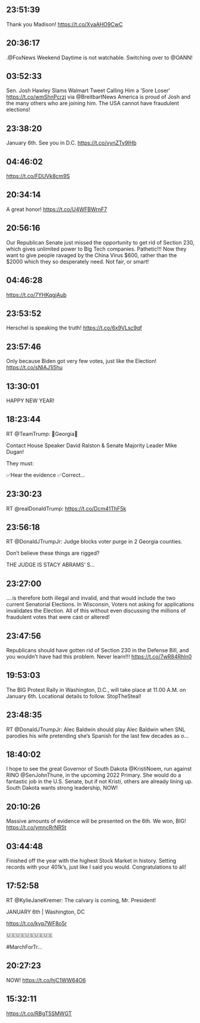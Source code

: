 ## 23:51:39
Thank you Madison! https://t.co/XyaAHO9CwC
## 20:36:17
.@FoxNews Weekend Daytime is not watchable. Switching over to @OANN!
## 03:52:33
Sen. Josh Hawley Slams Walmart Tweet Calling Him a ‘Sore Loser‘ https://t.co/wmShnPcrzj via @BreitbartNews America is proud of Josh and the many others who are joining him. The USA cannot have fraudulent elections!
## 23:38:20
January 6th. See you in D.C. https://t.co/vynZTv9lHb
## 04:46:02
https://t.co/FDUVk8cm9S
## 20:34:14
A great honor! https://t.co/U4WFBWrnF7
## 20:56:16
Our Republican Senate just missed the opportunity to get rid of Section 230, which gives unlimited power to Big Tech companies. Pathetic!!! Now they want to give people ravaged by the China Virus $600, rather than the $2000 which they so desperately need. Not fair, or smart!
## 04:46:28
https://t.co/7YHKqgjAub
## 23:53:52
Herschel is speaking the truth! https://t.co/6x9VLsc9qf
## 23:57:46
Only because Biden got very few votes, just like the Election! https://t.co/sNIAJ1i5hu
## 13:30:01
HAPPY NEW YEAR!
## 18:23:44
RT @TeamTrump: 🚨Georgia🚨

Contact House Speaker David Ralston &amp; Senate Majority Leader Mike Dugan!

They must:

✅Hear the evidence
✅Correct…
## 23:30:23
RT @realDonaldTrump: https://t.co/Dcm41ThF5k
## 23:56:18
RT @DonaldJTrumpJr: Judge blocks voter purge in 2 Georgia counties. 

Don’t believe these things are rigged? 

THE JUDGE IS STACY ABRAMS’ S…
## 23:27:00
....is therefore both illegal and invalid, and that would include the two current Senatorial Elections. In Wisconsin, Voters not asking for applications invalidates the Election. All of this without even discussing the millions of fraudulent votes that were cast or altered!
## 23:47:56
Republicans should have gotten rid of Section 230 in the Defense Bill, and you wouldn’t have had this problem. Never learn!!! https://t.co/7wR84Rhln0
## 19:53:03
The BIG Protest Rally in Washington, D.C., will take place at 11.00 A.M. on January 6th. Locational details to follow. StopTheSteal!
## 23:48:35
RT @DonaldJTrumpJr: Alec Baldwin should play Alec Baldwin when SNL parodies his wife pretending she’s Spanish for the last few decades as o…
## 18:40:02
I hope to see the great Governor of South Dakota @KristiNoem, run against RINO @SenJohnThune, in the upcoming 2022 Primary. She would do a fantastic job in the U.S. Senate, but if not Kristi, others are already lining up. South Dakota wants strong leadership, NOW!
## 20:10:26
Massive amounts of evidence will be presented on the 6th. We won, BIG! https://t.co/ymncRrNR5t
## 03:44:48
Finished off the year with the highest Stock Market in history. Setting records with your 401k’s, just like I said you would. Congratulations to all!
## 17:52:58
RT @KylieJaneKremer: The calvary is coming, Mr. President!

JANUARY 6th | Washington, DC

https://t.co/kyp7WF8o5r 

🇺🇸🇺🇸🇺🇸🇺🇸🇺🇸

#MarchForTr…
## 20:27:23
NOW! https://t.co/hjC1WW64O6
## 15:32:11
https://t.co/RBgT5SMWGT
